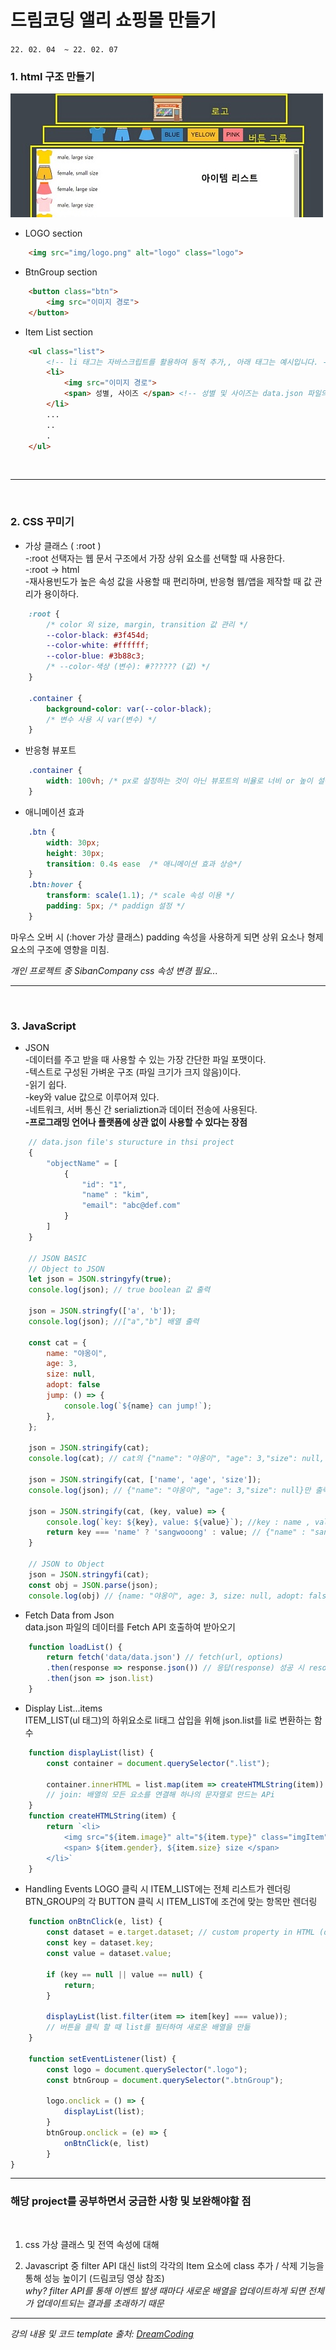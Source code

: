 # 드림코딩 앨리 쇼핑몰 만들기   
`22. 02. 04  ~ 22. 02. 07`

### 1. html 구조 만들기
![structure](structure.jpg)  

- LOGO section
```html
    <img src="img/logo.png" alt="logo" class="logo">  
```
- BtnGroup section
```html
    <button class="btn">
        <img src="이미지 경로">
    </button>
```
- Item List section
```html
    <ul class="list">
        <!-- li 태그는 자바스크립트를 활용하여 동적 추가,, 아래 태그는 예시입니다. -->
        <li>
            <img src="이미지 경로">
            <span> 성별, 사이즈 </span> <!-- 성별 및 사이즈는 data.json 파일의 값에서 참조-->
        </li>
        ...
        ..
        .
    </ul>
```
<br>  

---  
<br>  

### 2. CSS 꾸미기
- 가상 클래스 ( :root )  
-:root 선택자는 웹 문서 구조에서 가장 상위 요소를 선택할 때 사용한다.  
-:root → html  
-재사용빈도가 높은 속성 값을 사용할 때 편리하며, 반응형 웹/앱을 제작할 때 값 관리가 용이하다. 
``` css 
    :root {
        /* color 외 size, margin, transition 값 관리 */
        --color-black: #3f454d;
        --color-white: #ffffff;
        --color-blue: #3b88c3;
        /* --color-색상 (변수): #?????? (값) */
    }

    .container {
        background-color: var(--color-black);
        /* 변수 사용 시 var(변수) */
    }

```
- 반응형 뷰포트
``` css
    .container {
        width: 100vh; /* px로 설정하는 것이 아닌 뷰포트의 비율로 너비 or 높이 설정*/
    }
```  
- 애니메이션 효과
``` css
    .btn {
        width: 30px;
        height: 30px;
        transition: 0.4s ease  /* 애니메이션 효과 상승*/
    }
    .btn:hover {
        transform: scale(1.1); /* scale 속성 이용 */
        padding: 5px; /* paddign 설정 */
    }
```
마우스 오버 시 (:hover 가상 클래스) padding 속성을 사용하게 되면 상위 요소나 형제 요소의 구조에 영향을 미침.  

_개인 프로젝트 중 SibanCompany css 속성 변경 필요..._
<br>  

---  
<br>  

### 3. JavaScript 
- JSON  
-데이터를 주고 받을 때 사용할 수 있는 가장 간단한 파일 포맷이다.  
-텍스트로 구성된 가벼운 구조 (파일 크기가 크지 않음)이다.  
-읽기 쉽다.  
-key와 value 값으로 이루어져 있다.  
-네트워크, 서버 통신 간 serializtion과 데이터 전송에 사용된다.  
__-프로그래밍 언어나 플랫폼에 상관 없이 사용할 수 있다는 장점__  
``` javascript
    // data.json file's sturucture in thsi project
    {
        "objectName" = [
            {
                "id": "1",
                "name" : "kim",
                "email": "abc@def.com"  
            }
        ]
    }

    // JSON BASIC
    // Object to JSON
    let json = JSON.stringyfy(true);
    console.log(json); // true boolean 값 출력

    json = JSON.stringfy(['a', 'b']);
    console.log(json); //["a","b"] 배열 출력

    const cat = {
        name: "야옹이",
        age: 3,
        size: null,
        adopt: false
        jump: () => {
            console.log(`${name} can jump!`);
        },
    };

    json = JSON.stringify(cat);
    console.log(cat); // cat의 {"name": "야옹이", "age": 3,"size": null, "adopt": false}값만 출력되고 함수는 출력되지 않음.

    json = JSON.stringify(cat, ['name', 'age', 'size']);
    console.log(json); // {"name": "야옹이", "age": 3,"size": null}만 출력

    json = JSON.stringify(cat, (key, value) => {
        console.log(`key: ${key}, value: ${value}`); //key : name , value : 야옹이 ....
        return key === 'name' ? 'sangwooong' : value; // {"name" : "sangwoong", ...}
    }

    // JSON to Object
    json = JSON.stringyfi(cat);
    const obj = JSON.parse(json);
    console.log(obj) // {name: "야옹이", age: 3, size: null, adopt: false} 출력
```

- Fetch Data from Json  
data.json 파일의 데이터를 Fetch API 호출하여 받아오기
``` javascript
    function loadList() {
        return fetch('data/data.json') // fetch(url, options)
        .then(response => response.json()) // 응답(response) 성공 시 resolve / 실패 시 reject
        .then(json => json.list)
    }
``` 
- Display List...items  
ITEM_LIST(ul 태그)의 하위요소로 li태그 삽입을 위해 json.list를 li로 변환하는 함수  
``` javascript
    function displayList(list) {
        const container = document.querySelector(".list");

        container.innerHTML = list.map(item => createHTMLString(item)).join("");
        // join: 배열의 모든 요소를 연결해 하나의 문자열로 만드는 APi
    }
    function createHTMLString(item) {
        return `<li>
            <img src="${item.image}" alt="${item.type}" class="imgItem">
            <span> ${item.gender}, ${item.size} size </span>
        </li>`
    }
```
- Handling Events
LOGO 클릭 시 ITEM_LIST에는 전체 리스트가 렌더링  
BTN_GROUP의 각 BUTTON 클릭 시 ITEM_LIST에 조건에 맞는 항목만 렌더링  
``` javascript
    function onBtnClick(e, list) {
        const dataset = e.target.dataset; // custom property in HTML (dataset 활용)
        const key = dataset.key;
        const value = dataset.value;

        if (key == null || value == null) {
            return;
        }

        displayList(list.filter(item => item[key] === value));
        // 버튼을 클릭 할 때 list를 필터하여 새로운 배열을 만듦
    }

    function setEventListener(list) {
        const logo = document.querySelector(".logo");
        const btnGroup = document.querySelector(".btnGroup");

        logo.onclick = () => {
            displayList(list);
        }
        btnGroup.onclick = (e) => {
            onBtnClick(e, list)
        }
}
```
---
### 해당 project를 공부하면서 궁금한 사항 및 보완해야할 점  
<br>  

1. css 가상 클래스 및 전역 속성에 대해  

2. Javascript 중 filter API 대신 list의 각각의 Item 요소에 class 추가 / 삭제 기능을 통해 성능 높이기  (드림코딩 영상 참조)  
_why? filter API를 통해 이벤트 발생 때마다 새로운 배열을 업데이트하게 되면 전체가 업데이트되는 결과를 초래하기 때문_  

---
_강의 내용 및 코드 template 출처: [DreamCoding](https://academy.dream-coding.com/_)_
